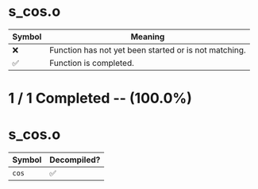 # s_cos.o
| Symbol | Meaning 
| ------------- | ------------- 
| :x: | Function has not yet been started or is not matching. 
| :white_check_mark: | Function is completed. 


# 1 / 1 Completed -- (100.0%)
# s_cos.o
| Symbol | Decompiled? |
| ------------- | ------------- |
| `cos` | :white_check_mark: |
